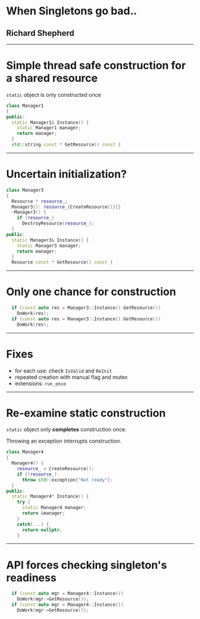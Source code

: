 # When Singletons go bad..

## Richard Shepherd

---

# Simple thread safe construction for a shared resource
`static` object is only constructed once

```cpp
class Manager1
{
public:
  static Manager1& Instance() {
    static Manager1 manager;
    return manager;
  }
  std::string const * GetResource() const {
```

---

# Uncertain initialization?

```cpp
class Manager3
{
  Resource * resource_;
  Manager3(): resource_{CreateResource()}{}
  ~Manager3() {
    if (resource_)
      DestroyResource(resource_);
  }
public:
  static Manager3& Instance() {
    static Manager3 manager;
    return manager;
  }
  Resource const * GetResource() const {
```

---

# Only one chance for construction

```cpp
  if (const auto res = Manager3::Instance().GetResource())
    DoWork(res);
  if (const auto res = Manager3::Instance().GetResource())
    DoWork(res);
```

---

# Fixes

- for each use: check `IsValid` and `ReInit`
- repeated creation with manual flag and mutex
- extensions: `run_once`

---

# Re-examine static construction
`static` object only **completes** construction once.

Throwing an exception interrupts construction.

```cpp
class Manager4
{
  Manager4() {
    resource_ = CreateResource();
    if (!resource_)
      throw std::exception{"Not ready"};
  }
public:
  static Manager4* Instance() {
    try {
      static Manager4 manager;
      return &manager;
    }
    catch(...) {
      return nullptr;
    }
```

---

# API forces checking singleton's readiness

```cpp
  if (const auto mgr = Manager4::Instance())
    DoWork(mgr->GetResource());
  if (const auto mgr = Manager4::Instance())
    DoWork(mgr->GetResource());
```
